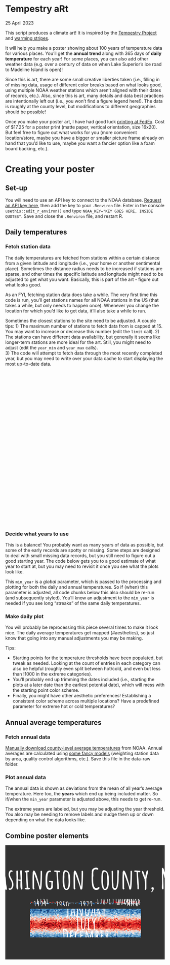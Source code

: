 Tempestry aRt
================
25 April 2023

This script produces a climate art! It is inspired by the [Tempestry
Project](https://www.tempestryproject.com/) and [warming
stripes](https://en.wikipedia.org/wiki/Warming_stripes).

It will help you make a poster showing about 100 years of temperature
data for various places. You’ll get the **annual trend** along with 365
days of **daily temperature** for each year! For some places, you can
also add other weather data (e.g. over a century of data on when Lake
Superior’s ice road to Madeline Island is open)!

Since this is art, there are some small creative liberties taken (i.e.,
filling in of missing data, usage of different color breaks based on
what looks good, using multiple NOAA weather stations which aren’t
aligned with their dates of records, etc.). Also, since this is art,
many details and data best practices are intentionally left out (i.e.,
you won’t find a figure legend here!). The data is roughly at the county
level, but modifications to different geographies should be possible!

Once you make your poster art, I have had good luck [printing at
FedEx](https://www.office.fedex.com/default/posters.html). Cost of
\$17.25 for a poster print (matte paper, vertical orientation, size
16x20). But feel free to figure out what works for you (more convenient
location/store, maybe you have a bigger or smaller picture frame already
on hand that you’d like to use, maybe you want a fancier option like a
foam board backing, etc.).

# Creating your poster

## Set-up

You will need to use an API key to connect to the NOAA database.
[Request an API key here](https://www.ncdc.noaa.gov/cdo-web/token), then
add the key to your `.Renviron` file. Enter in the console
`usethis::edit_r_environ()` and type
`NOAA_KEY="KEY GOES HERE, INSIDE QUOTES"`. Save and close the
`.Renviron` file, and restart R.

## Daily temperatures

### Fetch station data

The daily temperatures are fetched from stations within a certain
distance from a given latitude and longitude (i.e., your home or another
sentimental place). Sometimes the distance radius needs to be increased
if stations are sparse, and other times the specific latitude and
longitude might need to be adjusted to get what you want. Basically,
this is part of the art - figure out what looks good.

As an FYI, fetching station data does take a while. The very first time
this code is run, you’ll get stations names for all NOAA stations in the
US (that takes a while, but only needs to happen once). Whenever you
change the location for which you’d like to get data, it’ll also take a
while to run.

Sometimes the closest stations to the site need to be adjusted. A couple
tips: 1) The maximum number of stations to fetch data from is capped at
15. You may want to increase or decrease this number (edit the `limit`
call). 2) The stations can have different data availability, but
generally it seems like longer-term stations are more ideal for the art.
Still, you might need to adjust (edit the `year_min` and `year_max`
calls).  
3) The code will attempt to fetch data through the most recently
completed year, but you may need to write over your data cache to start
displaying the most up-to-date data.

<div id="htmlwidget-03a32f4b752c5a619fbe" style="width:672px;height:480px;" class="leaflet html-widget"></div>
<script type="application/json" data-for="htmlwidget-03a32f4b752c5a619fbe">{"x":{"options":{"minZoom":1,"maxZoom":52,"crs":{"crsClass":"L.CRS.EPSG3857","code":null,"proj4def":null,"projectedBounds":null,"options":{}},"preferCanvas":false,"bounceAtZoomLimits":false,"maxBounds":[[[-90,-370]],[[90,370]]]},"calls":[{"method":"addProviderTiles","args":["CartoDB.Positron","CartoDB.Positron","CartoDB.Positron",{"errorTileUrl":"","noWrap":false,"detectRetina":false,"pane":"tilePane"}]},{"method":"addProviderTiles","args":["CartoDB.DarkMatter","CartoDB.DarkMatter","CartoDB.DarkMatter",{"errorTileUrl":"","noWrap":false,"detectRetina":false,"pane":"tilePane"}]},{"method":"addProviderTiles","args":["OpenStreetMap","OpenStreetMap","OpenStreetMap",{"errorTileUrl":"","noWrap":false,"detectRetina":false,"pane":"tilePane"}]},{"method":"addProviderTiles","args":["Esri.WorldImagery","Esri.WorldImagery","Esri.WorldImagery",{"errorTileUrl":"","noWrap":false,"detectRetina":false,"pane":"tilePane"}]},{"method":"addProviderTiles","args":["OpenTopoMap","OpenTopoMap","OpenTopoMap",{"errorTileUrl":"","noWrap":false,"detectRetina":false,"pane":"tilePane"}]},{"method":"createMapPane","args":["point",440]},{"method":"addCircleMarkers","args":[[44.7597,44.8544,44.8853,44.9311,44.9322,44.9461,44.9783,44.9903,45.0417,45.0456,45.0483],[-92.8689,-92.6122,-93.2314,-93.1539,-93.0558,-93.03,-93.2469,-93.18,-92.7975,-92.8522,-93.0958],6,null,".",{"crs":{"crsClass":"L.CRS.EPSG3857","code":null,"proj4def":null,"projectedBounds":null,"options":{}},"pane":"point","stroke":true,"color":"#333333","weight":1,"opacity":0.9,"fill":true,"fillColor":"#6666FF","fillOpacity":0.6},null,null,["<div class='scrollableContainer'><table class=mapview-popup id='popup'><tr class='coord'><td><\/td><th><b>Feature ID&emsp;<\/b><\/th><td>1&emsp;<\/td><\/tr><tr><td>1<\/td><th>name&emsp;<\/th><td>HASTINGS DAM 2&emsp;<\/td><\/tr><tr><td>2<\/td><th>id&emsp;<\/th><td>USC00213567&emsp;<\/td><\/tr><tr><td>3<\/td><th>mindate&emsp;<\/th><td>1893-08-01&emsp;<\/td><\/tr><tr><td>4<\/td><th>maxdate&emsp;<\/th><td>2022-12-31&emsp;<\/td><\/tr><tr><td>5<\/td><th>geometry&emsp;<\/th><td>sfc_POINT&emsp;<\/td><\/tr><\/table><\/div>","<div class='scrollableContainer'><table class=mapview-popup id='popup'><tr class='coord'><td><\/td><th><b>Feature ID&emsp;<\/b><\/th><td>2&emsp;<\/td><\/tr><tr><td>1<\/td><th>name&emsp;<\/th><td>RIVER FALLS&emsp;<\/td><\/tr><tr><td>2<\/td><th>id&emsp;<\/th><td>USC00477226&emsp;<\/td><\/tr><tr><td>3<\/td><th>mindate&emsp;<\/th><td>1918-04-01&emsp;<\/td><\/tr><tr><td>4<\/td><th>maxdate&emsp;<\/th><td>2022-12-31&emsp;<\/td><\/tr><tr><td>5<\/td><th>geometry&emsp;<\/th><td>sfc_POINT&emsp;<\/td><\/tr><\/table><\/div>","<div class='scrollableContainer'><table class=mapview-popup id='popup'><tr class='coord'><td><\/td><th><b>Feature ID&emsp;<\/b><\/th><td>3&emsp;<\/td><\/tr><tr><td>1<\/td><th>name&emsp;<\/th><td>MINNEAPOLIS-ST PAUL INTL AP&emsp;<\/td><\/tr><tr><td>2<\/td><th>id&emsp;<\/th><td>USW00014922&emsp;<\/td><\/tr><tr><td>3<\/td><th>mindate&emsp;<\/th><td>1938-04-01&emsp;<\/td><\/tr><tr><td>4<\/td><th>maxdate&emsp;<\/th><td>2022-12-31&emsp;<\/td><\/tr><tr><td>5<\/td><th>geometry&emsp;<\/th><td>sfc_POINT&emsp;<\/td><\/tr><\/table><\/div>","<div class='scrollableContainer'><table class=mapview-popup id='popup'><tr class='coord'><td><\/td><th><b>Feature ID&emsp;<\/b><\/th><td>4&emsp;<\/td><\/tr><tr><td>1<\/td><th>name&emsp;<\/th><td>ST PAUL 3SW&emsp;<\/td><\/tr><tr><td>2<\/td><th>id&emsp;<\/th><td>USC00217379&emsp;<\/td><\/tr><tr><td>3<\/td><th>mindate&emsp;<\/th><td>2006-07-01&emsp;<\/td><\/tr><tr><td>4<\/td><th>maxdate&emsp;<\/th><td>2017-07-31&emsp;<\/td><\/tr><tr><td>5<\/td><th>geometry&emsp;<\/th><td>sfc_POINT&emsp;<\/td><\/tr><\/table><\/div>","<div class='scrollableContainer'><table class=mapview-popup id='popup'><tr class='coord'><td><\/td><th><b>Feature ID&emsp;<\/b><\/th><td>5&emsp;<\/td><\/tr><tr><td>1<\/td><th>name&emsp;<\/th><td>ST PAUL DWTN AP&emsp;<\/td><\/tr><tr><td>2<\/td><th>id&emsp;<\/th><td>USW00014927&emsp;<\/td><\/tr><tr><td>3<\/td><th>mindate&emsp;<\/th><td>1937-01-01&emsp;<\/td><\/tr><tr><td>4<\/td><th>maxdate&emsp;<\/th><td>2022-12-31&emsp;<\/td><\/tr><tr><td>5<\/td><th>geometry&emsp;<\/th><td>sfc_POINT&emsp;<\/td><\/tr><\/table><\/div>","<div class='scrollableContainer'><table class=mapview-popup id='popup'><tr class='coord'><td><\/td><th><b>Feature ID&emsp;<\/b><\/th><td>6&emsp;<\/td><\/tr><tr><td>1<\/td><th>name&emsp;<\/th><td>ST PAUL&emsp;<\/td><\/tr><tr><td>2<\/td><th>id&emsp;<\/th><td>USC00217377&emsp;<\/td><\/tr><tr><td>3<\/td><th>mindate&emsp;<\/th><td>1956-12-01&emsp;<\/td><\/tr><tr><td>4<\/td><th>maxdate&emsp;<\/th><td>2006-05-31&emsp;<\/td><\/tr><tr><td>5<\/td><th>geometry&emsp;<\/th><td>sfc_POINT&emsp;<\/td><\/tr><\/table><\/div>","<div class='scrollableContainer'><table class=mapview-popup id='popup'><tr class='coord'><td><\/td><th><b>Feature ID&emsp;<\/b><\/th><td>7&emsp;<\/td><\/tr><tr><td>1<\/td><th>name&emsp;<\/th><td>LOWER ST ANTHONY FALLS&emsp;<\/td><\/tr><tr><td>2<\/td><th>id&emsp;<\/th><td>USC00214884&emsp;<\/td><\/tr><tr><td>3<\/td><th>mindate&emsp;<\/th><td>1992-06-01&emsp;<\/td><\/tr><tr><td>4<\/td><th>maxdate&emsp;<\/th><td>2022-12-31&emsp;<\/td><\/tr><tr><td>5<\/td><th>geometry&emsp;<\/th><td>sfc_POINT&emsp;<\/td><\/tr><\/table><\/div>","<div class='scrollableContainer'><table class=mapview-popup id='popup'><tr class='coord'><td><\/td><th><b>Feature ID&emsp;<\/b><\/th><td>8&emsp;<\/td><\/tr><tr><td>1<\/td><th>name&emsp;<\/th><td>U OF MN ST PAUL&emsp;<\/td><\/tr><tr><td>2<\/td><th>id&emsp;<\/th><td>USC00218450&emsp;<\/td><\/tr><tr><td>3<\/td><th>mindate&emsp;<\/th><td>1963-01-01&emsp;<\/td><\/tr><tr><td>4<\/td><th>maxdate&emsp;<\/th><td>2022-12-31&emsp;<\/td><\/tr><tr><td>5<\/td><th>geometry&emsp;<\/th><td>sfc_POINT&emsp;<\/td><\/tr><\/table><\/div>","<div class='scrollableContainer'><table class=mapview-popup id='popup'><tr class='coord'><td><\/td><th><b>Feature ID&emsp;<\/b><\/th><td>9&emsp;<\/td><\/tr><tr><td>1<\/td><th>name&emsp;<\/th><td>STILLWATER 1 SE&emsp;<\/td><\/tr><tr><td>2<\/td><th>id&emsp;<\/th><td>USC00218037&emsp;<\/td><\/tr><tr><td>3<\/td><th>mindate&emsp;<\/th><td>1958-11-01&emsp;<\/td><\/tr><tr><td>4<\/td><th>maxdate&emsp;<\/th><td>2006-01-31&emsp;<\/td><\/tr><tr><td>5<\/td><th>geometry&emsp;<\/th><td>sfc_POINT&emsp;<\/td><\/tr><\/table><\/div>","<div class='scrollableContainer'><table class=mapview-popup id='popup'><tr class='coord'><td><\/td><th><b>Feature ID&emsp;<\/b><\/th><td>10&emsp;<\/td><\/tr><tr><td>1<\/td><th>name&emsp;<\/th><td>STILLWATER 2SW&emsp;<\/td><\/tr><tr><td>2<\/td><th>id&emsp;<\/th><td>USC00218039&emsp;<\/td><\/tr><tr><td>3<\/td><th>mindate&emsp;<\/th><td>2006-07-01&emsp;<\/td><\/tr><tr><td>4<\/td><th>maxdate&emsp;<\/th><td>2022-12-31&emsp;<\/td><\/tr><tr><td>5<\/td><th>geometry&emsp;<\/th><td>sfc_POINT&emsp;<\/td><\/tr><\/table><\/div>","<div class='scrollableContainer'><table class=mapview-popup id='popup'><tr class='coord'><td><\/td><th><b>Feature ID&emsp;<\/b><\/th><td>11&emsp;<\/td><\/tr><tr><td>1<\/td><th>name&emsp;<\/th><td>VADNAIS LAKE&emsp;<\/td><\/tr><tr><td>2<\/td><th>id&emsp;<\/th><td>USC00218477&emsp;<\/td><\/tr><tr><td>3<\/td><th>mindate&emsp;<\/th><td>1981-10-01&emsp;<\/td><\/tr><tr><td>4<\/td><th>maxdate&emsp;<\/th><td>2022-12-31&emsp;<\/td><\/tr><tr><td>5<\/td><th>geometry&emsp;<\/th><td>sfc_POINT&emsp;<\/td><\/tr><\/table><\/div>"],{"maxWidth":800,"minWidth":50,"autoPan":true,"keepInView":false,"closeButton":true,"closeOnClick":true,"className":""},["1","2","3","4","5","6","7","8","9","10","11"],{"interactive":false,"permanent":false,"direction":"auto","opacity":1,"offset":[0,0],"textsize":"10px","textOnly":false,"className":"","sticky":true},null]},{"method":"addScaleBar","args":[{"maxWidth":100,"metric":true,"imperial":true,"updateWhenIdle":true,"position":"bottomleft"}]},{"method":"addHomeButton","args":[-93.2469,44.7597,-92.6122,45.0483,true,".","Zoom to .","<strong> . <\/strong>","bottomright"]},{"method":"addLayersControl","args":[["CartoDB.Positron","CartoDB.DarkMatter","OpenStreetMap","Esri.WorldImagery","OpenTopoMap"],".",{"collapsed":true,"autoZIndex":true,"position":"topleft"}]},{"method":"addLegend","args":[{"colors":["#6666FF"],"labels":["."],"na_color":null,"na_label":"NA","opacity":1,"position":"topright","type":"factor","title":"","extra":null,"layerId":null,"className":"info legend","group":"."}]}],"limits":{"lat":[44.7597,45.0483],"lng":[-93.2469,-92.6122]},"fitBounds":[44.7597,-93.2469,45.0483,-92.6122,[]]},"evals":[],"jsHooks":{"render":[{"code":"function(el, x, data) {\n  return (\n      function(el, x, data) {\n      // get the leaflet map\n      var map = this; //HTMLWidgets.find('#' + el.id);\n      // we need a new div element because we have to handle\n      // the mouseover output separately\n      // debugger;\n      function addElement () {\n      // generate new div Element\n      var newDiv = $(document.createElement('div'));\n      // append at end of leaflet htmlwidget container\n      $(el).append(newDiv);\n      //provide ID and style\n      newDiv.addClass('lnlt');\n      newDiv.css({\n      'position': 'relative',\n      'bottomleft':  '0px',\n      'background-color': 'rgba(255, 255, 255, 0.7)',\n      'box-shadow': '0 0 2px #bbb',\n      'background-clip': 'padding-box',\n      'margin': '0',\n      'padding-left': '5px',\n      'color': '#333',\n      'font': '9px/1.5 \"Helvetica Neue\", Arial, Helvetica, sans-serif',\n      'z-index': '700',\n      });\n      return newDiv;\n      }\n\n\n      // check for already existing lnlt class to not duplicate\n      var lnlt = $(el).find('.lnlt');\n\n      if(!lnlt.length) {\n      lnlt = addElement();\n\n      // grab the special div we generated in the beginning\n      // and put the mousmove output there\n\n      map.on('mousemove', function (e) {\n      if (e.originalEvent.ctrlKey) {\n      if (document.querySelector('.lnlt') === null) lnlt = addElement();\n      lnlt.text(\n                           ' lon: ' + (e.latlng.lng).toFixed(5) +\n                           ' | lat: ' + (e.latlng.lat).toFixed(5) +\n                           ' | zoom: ' + map.getZoom() +\n                           ' | x: ' + L.CRS.EPSG3857.project(e.latlng).x.toFixed(0) +\n                           ' | y: ' + L.CRS.EPSG3857.project(e.latlng).y.toFixed(0) +\n                           ' | epsg: 3857 ' +\n                           ' | proj4: +proj=merc +a=6378137 +b=6378137 +lat_ts=0.0 +lon_0=0.0 +x_0=0.0 +y_0=0 +k=1.0 +units=m +nadgrids=@null +no_defs ');\n      } else {\n      if (document.querySelector('.lnlt') === null) lnlt = addElement();\n      lnlt.text(\n                      ' lon: ' + (e.latlng.lng).toFixed(5) +\n                      ' | lat: ' + (e.latlng.lat).toFixed(5) +\n                      ' | zoom: ' + map.getZoom() + ' ');\n      }\n      });\n\n      // remove the lnlt div when mouse leaves map\n      map.on('mouseout', function (e) {\n      var strip = document.querySelector('.lnlt');\n      if( strip !==null) strip.remove();\n      });\n\n      };\n\n      //$(el).keypress(67, function(e) {\n      map.on('preclick', function(e) {\n      if (e.originalEvent.ctrlKey) {\n      if (document.querySelector('.lnlt') === null) lnlt = addElement();\n      lnlt.text(\n                      ' lon: ' + (e.latlng.lng).toFixed(5) +\n                      ' | lat: ' + (e.latlng.lat).toFixed(5) +\n                      ' | zoom: ' + map.getZoom() + ' ');\n      var txt = document.querySelector('.lnlt').textContent;\n      console.log(txt);\n      //txt.innerText.focus();\n      //txt.select();\n      setClipboardText('\"' + txt + '\"');\n      }\n      });\n\n      }\n      ).call(this.getMap(), el, x, data);\n}","data":null},{"code":"function(el, x, data) {\n  return (function(el,x,data){\n           var map = this;\n\n           map.on('keypress', function(e) {\n               console.log(e.originalEvent.code);\n               var key = e.originalEvent.code;\n               if (key === 'KeyE') {\n                   var bb = this.getBounds();\n                   var txt = JSON.stringify(bb);\n                   console.log(txt);\n\n                   setClipboardText('\\'' + txt + '\\'');\n               }\n           })\n        }).call(this.getMap(), el, x, data);\n}","data":null}]}}</script>

### Decide what years to use

This is a balance! You probably want as many years of data as possible,
but some of the early records are spotty or missing. Some steps are
designed to deal with small missing data records, but you still need to
figure out a good starting year. The code below gets you to a good
estimate of what year to start at, but you may need to revisit it once
you see what the plots look like.

This `min_year` is a *global* parameter, which is passed to the
processing and plotting for both the daily and annual temperatures. So
if (when) this parameter is adjusted, all code chunks below this also
should be re-run (and subsequently styled). You’ll know an adjustment to
the `min_year` is needed if you see long “streaks” of the same daily
temperatures.

### Make daily plot

You will probably be reprocessing this piece several times to make it
look nice. The daily average temperatures get mapped (#aesthetics), so
just know that going into any manual adjustments you may be making.

Tips:

- Starting points for the temperature thresholds have been populated,
  but tweak as needed. Looking at the count of entries in each category
  can also be helpful (roughly even split between hot/cold, and even but
  less than !1000 in the extreme categories).
- You’ll probably end up trimming the dates included (i.e., starting the
  plots at a later date than the earliest potential date), which will
  mess with the starting point color scheme.
- Finally, you might have other aesthetic preferences! Establishing a
  consistent color scheme across multiple locations? Have a predefined
  parameter for extreme hot or cold temperatures?

## Annual average temperatures

### Fetch annual data

[Manually download county-level average
temperatures](https://www.ncei.noaa.gov/access/monitoring/climate-at-a-glance/county/time-series/MN-163/tavg/ann/2/1895-2023)
from NOAA. Annual averages are calculated using [some fancy
models](https://www.ncei.noaa.gov/access/monitoring/dyk/us-climate-divisions#grdd_)
(weighting station data by area, quality control algorithms, etc.). Save
this file in the data-raw folder.

### Plot annual data

The annual data is shown as deviations from the mean of all year’s
average temperature. Here too, the **years** which end up being included
matter. So if/when the `min_year` parameter is adjusted above, this
needs to get re-run.

The extreme years are labeled, but you may be adjusting the year
threshold. You also may be needing to remove labels and nudge them up or
down depending on what the data looks like.

## Combine poster elements

![](README_files/figure-gfm/unnamed-chunk-5-1.png)<!-- -->
